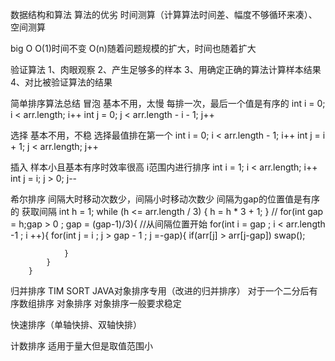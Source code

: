 数据结构和算法
算法的优劣 时间测算（计算算法时间差、幅度不够循环来凑）、空间测算

big O
O(1)时间不变
O(n)随着问题规模的扩大，时间也随着扩大

验证算法
1、肉眼观察
2、产生足够多的样本
3、用确定正确的算法计算样本结果
4、对比被验证算法的结果

简单排序算法总结
冒泡 基本不用，太慢   每排一次，最后一个值是有序的
int i = 0; i < arr.length; i++  int j = 0; j < arr.length - i - 1; j++

选择 基本不用，不稳   选择最值排在第一个
int i = 0; i < arr.length - 1; i++   int j = i + 1; j < arr.length; j++

插入 样本小且基本有序时效率很高 i范围内进行排序
int i = 1; i < arr.length; i++ int j = i; j > 0; j--

希尔排序 间隔大时移动次数少，间隔小时移动次数少 间隔为gap的位置值是有序的
        获取间隔
        int h = 1;
        while (h <= arr.length / 3) {
            h = h * 3 + 1;
        }
        //
        for(int gap = h;gap > 0 ; gap = (gap-1)/3){
        //从间隔位置开始
            for(int i = gap ; i < arr.length -1 ; i ++){
                for(int j = i ; j > gap - 1 ; j =-gap){
                    if(arr[j] > arr[j-gap]) swap();
            
                }
            }
        }
归并排序
TIM SORT JAVA对象排序专用（改进的归并排序） 对于一个二分后有序数组排序 
对象排序 对象排序一般要求稳定      
        
快速排序（单轴快排、双轴快排）

计数排序 适用于量大但是取值范围小
        